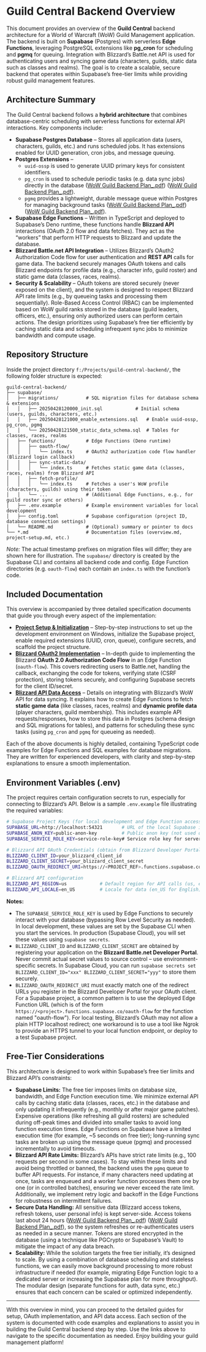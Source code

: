 # Guild Central Backend Overview

This document provides an overview of the **Guild Central** backend architecture for a World of Warcraft (WoW) Guild Management application. The backend is built on **Supabase** (Postgres) with serverless **Edge Functions**, leveraging PostgreSQL extensions like **pg_cron** for scheduling and **pgmq** for queuing. Integration with Blizzard’s Battle.net API is used for authenticating users and syncing game data (characters, guilds, static data such as classes and realms). The goal is to create a scalable, secure backend that operates within Supabase’s free-tier limits while providing robust guild management features.

## Architecture Summary

The Guild Central backend follows a **hybrid architecture** that combines database-centric scheduling with serverless functions for external API interactions. Key components include:

- **Supabase Postgres Database** – Stores all application data (users, characters, guilds, etc.) and runs scheduled jobs. It has extensions enabled for UUID generation, cron jobs, and message queuing.
- **Postgres Extensions** –
  - `uuid-ossp` is used to generate UUID primary keys for consistent identifiers.
  - `pg_cron` is used to schedule periodic tasks (e.g. data sync jobs) directly in the database ([WoW Guild Backend Plan_.pdf](file://file-LPSH3juMbB994ZgKbSPLTY#:~:text=within%20the%20cron%20command%20is,pgmq)) ([WoW Guild Backend Plan_.pdf](file://file-LPSH3juMbB994ZgKbSPLTY#:~:text=%E2%97%8F%20Assessment%3A%20pg_cron%20is%20well,It%20is)).
  - `pgmq` provides a lightweight, durable message queue within Postgres for managing background tasks ([WoW Guild Backend Plan_.pdf](file://file-LPSH3juMbB994ZgKbSPLTY#:~:text=%E2%97%8F%20pgmq%3A%20A%20Supabase,18)) ([WoW Guild Backend Plan_.pdf](file://file-LPSH3juMbB994ZgKbSPLTY#:~:text=%E2%97%8B%20Limitations%3A%20Requires%20consumers%20,under%20extreme%20load%20needs%20consideration)).
- **Supabase Edge Functions** – Written in TypeScript and deployed to Supabase’s Deno runtime, these functions handle **Blizzard API** interactions (OAuth 2.0 flow and data fetches). They act as the “workers” that perform HTTP requests to Blizzard and update the database.
- **Blizzard Battle.net API Integration** – Utilizes Blizzard’s OAuth2 Authorization Code flow for user authentication and **REST API** calls for game data. The backend securely manages OAuth tokens and calls Blizzard endpoints for profile data (e.g., character info, guild roster) and static game data (classes, races, realms).
- **Security & Scalability** – OAuth tokens are stored securely (never exposed on the client), and the system is designed to respect Blizzard API rate limits (e.g., by queueing tasks and processing them sequentially). Role-Based Access Control (RBAC) can be implemented based on WoW guild ranks stored in the database (guild leaders, officers, etc.), ensuring only authorized users can perform certain actions. The design prioritizes using Supabase’s free tier efficiently by caching static data and scheduling infrequent sync jobs to minimize bandwidth and compute usage.

## Repository Structure

Inside the project directory `f:/Projects/guild-central-backend/`, the following folder structure is expected:

```plaintext
guild-central-backend/
├── supabase/
│   ├── migrations/          # SQL migration files for database schema & extensions
│   │   ├── 20250428120000_init.sql            # Initial schema (users, guilds, characters, etc.)
│   │   ├── 20250428121000_enable_extensions.sql   # Enable uuid-ossp, pg_cron, pgmq
│   │   └── 20250428121500_static_data_schema.sql  # Tables for classes, races, realms
│   ├── functions/           # Edge Functions (Deno runtime)
│   │   ├── oauth-flow/
│   │   │   └── index.ts     # OAuth2 authorization code flow handler (Blizzard login callback)
│   │   ├── sync-static-data/
│   │   │   └── index.ts     # Fetches static game data (classes, races, realms) from Blizzard API
│   │   ├── fetch-profile/
│   │   │   └── index.ts     # Fetches a user's WoW profile (characters, guilds) using their token
│   │   └── ...              # (Additional Edge Functions, e.g., for guild roster sync or others)
│   ├── .env.example         # Example environment variables for local development
│   ├── config.toml          # Supabase configuration (project ID, database connection settings)
│   └── README.md            # (Optional) summary or pointer to docs
└── *.md                     # Documentation files (overview.md, project-setup.md, etc.)
```

*Note:* The actual timestamp prefixes on migration files will differ; they are shown here for illustration. The `supabase/` directory is created by the Supabase CLI and contains all backend code and config. Edge Function directories (e.g. `oauth-flow`) each contain an `index.ts` with the function’s code.

## Included Documentation

This overview is accompanied by three detailed specification documents that guide you through every aspect of the implementation:

- **[Project Setup & Initialization](project-setup.md)** – Step-by-step instructions to set up the development environment on Windows, initialize the Supabase project, enable required extensions (UUID, cron, queue), configure secrets, and scaffold the project structure.
- **[Blizzard OAuth2 Implementation](blizzard-auth-implementation.md)** – In-depth guide to implementing the Blizzard **OAuth 2.0 Authorization Code Flow** in an Edge Function (`oauth-flow`). This covers redirecting users to Battle.net, handling the callback, exchanging the code for tokens, verifying state (CSRF protection), storing tokens securely, and configuring Supabase secrets for the client ID/secret.
- **[Blizzard API Data Access](blizzard-api-access.md)** – Details on integrating with Blizzard’s WoW API for data syncing. It explains how to create Edge Functions to fetch **static game data** (like classes, races, realms) and **dynamic profile data** (player characters, guild membership). This includes example API requests/responses, how to store this data in Postgres (schema design and SQL migrations for tables), and patterns for scheduling these sync tasks (using `pg_cron` and `pgmq` for queueing as needed).

Each of the above documents is highly detailed, containing TypeScript code examples for Edge Functions and SQL examples for database migrations. They are written for experienced developers, with clarity and step-by-step explanations to ensure a smooth implementation.

## Environment Variables (.env)

The project requires certain configuration secrets to run, especially for connecting to Blizzard’s API. Below is a sample `.env.example` file illustrating the required variables:

```bash
# Supabase Project Keys (for local development and Edge Function access to DB)
SUPABASE_URL=http://localhost:54321       # URL of the local Supabase instance (if using supabase start)
SUPABASE_ANON_KEY=public-anon-key         # Public anon key (not used on server, but included for completeness)
SUPABASE_SERVICE_ROLE_KEY=service-role-key# Service role key for server-side requests (use with caution)

# Blizzard API OAuth Credentials (obtain from Blizzard Developer Portal)
BLIZZARD_CLIENT_ID=your_blizzard_client_id
BLIZZARD_CLIENT_SECRET=your_blizzard_client_secret
BLIZZARD_OAUTH_REDIRECT_URI=https://<PROJECT_REF>.functions.supabase.co/oauth-flow

# Blizzard API configuration
BLIZZARD_API_REGION=us            # Default region for API calls (us, eu, etc.)
BLIZZARD_API_LOCALE=en_US         # Locale for data (en_US for English)
```

**Notes:**

- The `SUPABASE_SERVICE_ROLE_KEY` is used by Edge Functions to securely interact with your database (bypassing Row Level Security as needed). In local development, these values are set by the Supabase CLI when you start the services. In production (Supabase Cloud), you will set these values using `supabase secrets`.
- `BLIZZARD_CLIENT_ID` and `BLIZZARD_CLIENT_SECRET` are obtained by registering your application on the **Blizzard Battle.net Developer Portal**. Never commit actual secret values to source control – use environment-specific secrets. In Supabase Cloud, you can run `supabase secrets set BLIZZARD_CLIENT_ID="xxx" BLIZZARD_CLIENT_SECRET="yyy"` to store them securely.
- `BLIZZARD_OAUTH_REDIRECT_URI` must exactly match one of the redirect URLs you register in the Blizzard Developer Portal for your OAuth client. For a Supabase project, a common pattern is to use the deployed Edge Function URL (which is of the form `https://<project>.functions.supabase.co/oauth-flow` for the function named "oauth-flow"). For local testing, Blizzard’s OAuth may not allow a plain HTTP localhost redirect; one workaround is to use a tool like Ngrok to provide an HTTPS tunnel to your local function endpoint, or deploy to a test Supabase project.

## Free-Tier Considerations

This architecture is designed to work within Supabase’s free tier limits and Blizzard API’s constraints:

- **Supabase Limits:** The free tier imposes limits on database size, bandwidth, and Edge Function execution time. We minimize external API calls by caching static data (classes, races, etc.) in the database and only updating it infrequently (e.g., monthly or after major game patches). Expensive operations (like refreshing all guild rosters) are scheduled during off-peak times and divided into smaller tasks to avoid long function execution times. Edge Functions on Supabase have a limited execution time (for example, ~5 seconds on free tier); long-running sync tasks are broken up using the message queue (pgmq) and processed incrementally to avoid timeouts.
- **Blizzard API Rate Limits:** Blizzard’s APIs have strict rate limits (e.g., 100 requests per second in some cases). To stay within these limits and avoid being throttled or banned, the backend uses the `pgmq` queue to buffer API requests. For instance, if many characters need updating at once, tasks are enqueued and a worker function processes them one by one (or in controlled batches), ensuring we never exceed the rate limit. Additionally, we implement retry logic and backoff in the Edge Functions for robustness on intermittent failures.
- **Secure Data Handling:** All sensitive data (Blizzard access tokens, refresh tokens, user personal info) is kept server-side. Access tokens last about 24 hours ([WoW Guild Backend Plan_.pdf](file://file-LPSH3juMbB994ZgKbSPLTY#:~:text=%E2%97%8B%20expires_in%3A%20The%20lifetime%20of,3)) ([WoW Guild Backend Plan_.pdf](file://file-LPSH3juMbB994ZgKbSPLTY#:~:text=%E2%97%8F%20Token%20Usage%3A%20Access%20tokens,6)), so the system refreshes or re-authenticates users as needed in a secure manner. Tokens are stored encrypted in the database (using a technique like PGCrypto or Supabase’s Vault) to mitigate the impact of any data breach.
- **Scalability:** While the solution targets the free tier initially, it’s designed to scale. By using a combination of database scheduling and stateless functions, we can easily move background processing to more robust infrastructure if needed (for example, migrating Edge Function logic to a dedicated server or increasing the Supabase plan for more throughput). The modular design (separate functions for auth, data sync, etc.) ensures that each concern can be scaled or optimized independently.

---

With this overview in mind, you can proceed to the detailed guides for setup, OAuth implementation, and API data access. Each section of the system is documented with code examples and explanations to assist you in building the Guild Central backend step by step. Use the links above to navigate to the specific documentation as needed. Enjoy building your guild management platform!
